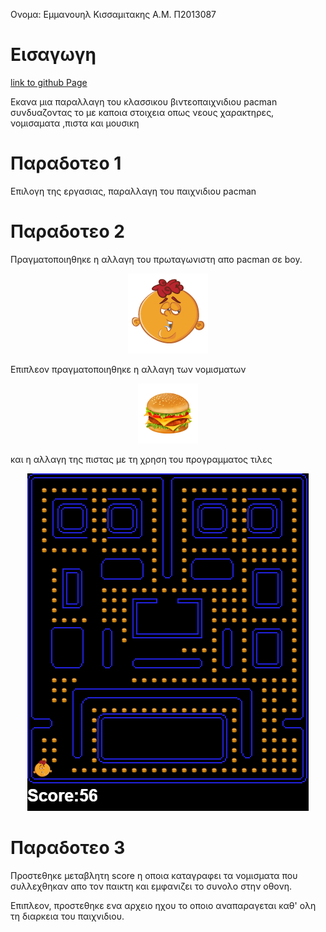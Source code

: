    Oνομα: Εμμανουηλ Κισσαμιτακης  Α.Μ. Π2013087

# Εισαγωγη

   [link to github Page](https://manos5545.github.io)
   


   Εκανα μια παραλλαγη του κλασσικου βιντεοπαιχνιδιου pacman
   συνδυαζοντας το με καποια στοιχεια οπως
   νεους χαρακτηρες, νομισαματα ,πιστα και μουσικη


# Παραδοτεο 1

   Επιλογη της εργασιας, παραλλαγη του παιχνιδιου pacman

# Παραδοτεο 2
  
   Πραγματοποιηθηκε η αλλαγη του πρωταγωνιστη απο pacman σε boy.

<p align="center">
  <img src="https://raw.githubusercontent.com/manos5545/pacman/master/assets/prot.png">
 
</p>


   Επιπλεον πραγματοποιηθηκε η αλλαγη των νομισματων

<p align="center">
  <img src="https://raw.githubusercontent.com/manos5545/pacman/master/assets/burger.png">
 
</p>


   και η αλλαγη της πιστας με τη χρηση του προγραμματος τιλες

 <p align="center">
  <img src="https://raw.githubusercontent.com/manos5545/pacman/master/assets/pista.png">
 
</p>



# Παραδοτεο 3

   Προστεθηκε μεταβλητη score η οποια καταγραφει τα νομισματα που συλλεχθηκαν απο
   τον παικτη και εμφανιζει το συνολο στην οθονη.

   Επιπλεον, προστεθηκε ενα αρχειο ηχου το οποιο αναπαραγεται καθ' ολη τη
   διαρκεια του παιχνιδιου.

